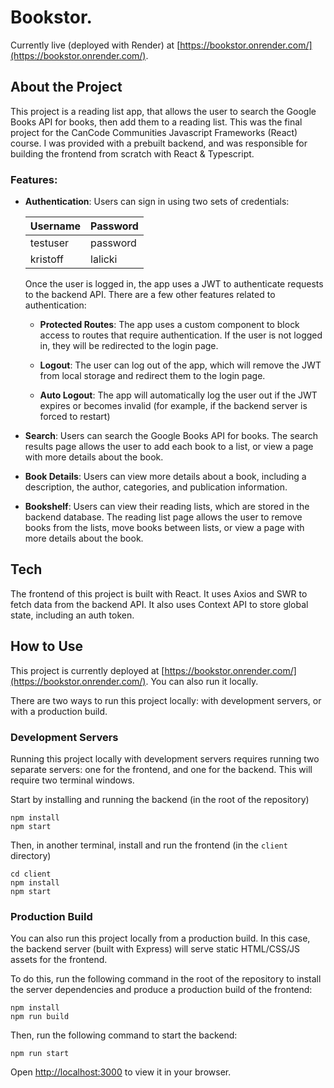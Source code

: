 # Bookstor.

Currently live (deployed with Render) at [https://bookstor.onrender.com/](https://bookstor.onrender.com/).


## About the Project

This project is a reading list app, that allows the user to search the Google Books API for books, then add them to a reading list. This was the final project for the CanCode Communities Javascript Frameworks (React) course. I was provided with a prebuilt backend, and was responsible for building the frontend from scratch with React & Typescript.

### Features:

- **Authentication**: Users can sign in using two sets of credentials:

  | Username | Password |
  | -------- | -------- |
  | testuser | password |
  | kristoff | lalicki  |

  Once the user is logged in, the app uses a JWT to authenticate requests to the backend API. There are a few other features related to authentication:

  - **Protected Routes**: The app uses a custom component to block access to routes that require authentication. If the user is not logged in, they will be redirected to the login page.

  - **Logout**: The user can log out of the app, which will remove the JWT from local storage and redirect them to the login page.

  - **Auto Logout**: The app will automatically log the user out if the JWT expires or becomes invalid (for example, if the backend server is forced to restart)

- **Search**: Users can search the Google Books API for books. The search results page allows the user to add each book to a list, or view a page with more details about the book.

- **Book Details**: Users can view more details about a book, including a description, the author, categories, and publication information.

- **Bookshelf**: Users can view their reading lists, which are stored in the backend database. The reading list page allows the user to remove books from the lists, move books between lists, or view a page with more details about the book.

## Tech

The frontend of this project is built with React. It uses Axios and SWR to fetch data from the backend API. It also uses Context API to store global state, including an auth token.

## How to Use

This project is currently deployed at [https://bookstor.onrender.com/](https://bookstor.onrender.com/). You can also run it locally.

There are two ways to run this project locally: with development servers, or with a production build.

### Development Servers

Running this project locally with development servers requires running two separate servers: one for the frontend, and one for the backend. This will require two terminal windows.

Start by installing and running the backend (in the root of the repository)

```
npm install
npm start
```

Then, in another terminal, install and run the frontend (in the `client` directory)

```
cd client
npm install
npm start
```

### Production Build

You can also run this project locally from a production build. In this case, the backend server (built with Express) will serve static HTML/CSS/JS assets for the frontend.

To do this, run the following command in the root of the repository to install the server dependencies and produce a production build of the frontend:

```
npm install
npm run build
```

Then, run the following command to start the backend:

```
npm run start
```

Open [http://localhost:3000](http://localhost:3000) to view it in your browser.

